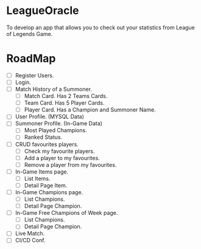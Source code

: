 # LeagueOracle
To develop an app that allows you to check out your statistics from League of Legends Game.

# RoadMap
- [ ] Register Users.
- [ ] Login.
- [ ] Match History of a Summoner.
    - [ ] Match Card. Has 2 Teams Cards.
    - [ ] Team Card. Has 5 Player Cards.
    - [ ] Player Card. Has a Champion and Summoner Name.
- [ ] User Profile. (MYSQL Data)
- [ ] Summoner Profile. (In-Game Data)
    - [ ] Most Played Champions.
    - [ ] Ranked Status.
- [ ] CRUD favourites players.
    - [ ] Check my favourite players.
    - [ ] Add a player to my favourites.
    - [ ] Remove a player from my favourites.
- [ ] In-Game Items page.
    - [ ] List Items.
    - [ ] Detail Page Item.
- [ ] In-Game Champions page.
    - [ ] List Champions.
    - [ ] Detail Page Champion.
- [ ] In-Game Free Champions of Week page.
    - [ ] List Champions.
    - [ ] Detail Page Champion.
- [ ] Live Match.
- [ ] CI/CD Conf.
